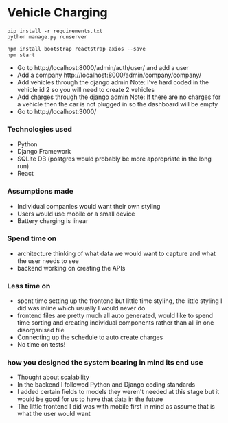 # Vehicle Charging

```
pip install -r requirements.txt
python manage.py runserver

npm install bootstrap reactstrap axios --save
npm start
```

- Go to http://localhost:8000/admin/auth/user/ and add a user
- Add a company http://localhost:8000/admin/company/company/
- Add vehicles through the django admin
  Note: I've hard coded in the vehicle id 2 so you will need to create 2 vehicles
- Add charges through the django admin
  Note: If there are no charges for a vehicle then the car is not plugged in so the dashboard will be empty
- Go to http://localhost:3000/
  

### Technologies used

- Python
- Django Framework
- SQLite DB (postgres would probably be more appropriate in the long run)
- React

### Assumptions made

- Individual companies would want their own styling
- Users would use mobile or a small device
- Battery charging is linear


### Spend time on

- architecture thinking of what data we would want to capture and what the user needs to see
- backend working on creating the APIs

### Less time on

- spent time setting up the frontend but little time styling, the little styling I did was inline which usually I would never do
- frontend files are pretty much all auto generated, would like to spend time sorting and creating individual components rather than all in one disorganised file
- Connecting up the schedule to auto create charges
- No time on tests!

### how you designed the system bearing in mind its end use

- Thought about scalability
- In the backend I followed Python and Django coding standards
- I added certain fields to models they weren't needed at this stage but it would be good for us to have that data in the future
- The little frontend I did was with mobile first in mind as assume that is what the user would want

